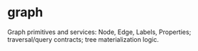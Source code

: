 # graph

Graph primitives and services: Node, Edge, Labels, Properties; traversal/query contracts; tree materialization logic.

